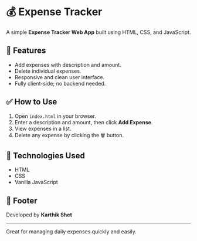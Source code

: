 # 💰 Expense Tracker

A simple **Expense Tracker Web App** built using HTML, CSS, and JavaScript.

## 🚀 Features
- Add expenses with description and amount.
- Delete individual expenses.
- Responsive and clean user interface.
- Fully client-side; no backend needed.

## ✅ How to Use
1. Open `index.html` in your browser.
2. Enter a description and amount, then click **Add Expense**.
3. View expenses in a list.
4. Delete any expense by clicking the 🗑️ button.

## 📂 Technologies Used
- HTML
- CSS
- Vanilla JavaScript

## 💼 Footer
Developed by **Karthik Shet**

---

Great for managing daily expenses quickly and easily.
